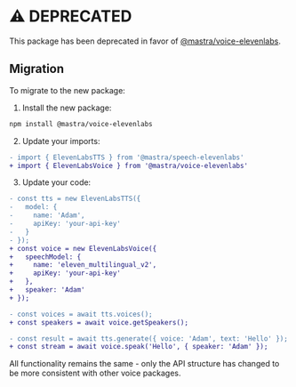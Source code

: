 # ⚠️ DEPRECATED

This package has been deprecated in favor of [@mastra/voice-elevenlabs](https://github.com/mastra-ai/mastra/tree/main/voice/elevenlabs).

## Migration

To migrate to the new package:

1. Install the new package:

```bash
npm install @mastra/voice-elevenlabs
```

2. Update your imports:

```diff
- import { ElevenLabsTTS } from '@mastra/speech-elevenlabs'
+ import { ElevenLabsVoice } from '@mastra/voice-elevenlabs'
```

3. Update your code:

```diff
- const tts = new ElevenLabsTTS({
-   model: {
-     name: 'Adam',
-     apiKey: 'your-api-key'
-   }
- });
+ const voice = new ElevenLabsVoice({
+   speechModel: {
+     name: 'eleven_multilingual_v2',
+     apiKey: 'your-api-key'
+   },
+   speaker: 'Adam'
+ });

- const voices = await tts.voices();
+ const speakers = await voice.getSpeakers();

- const result = await tts.generate({ voice: 'Adam', text: 'Hello' });
+ const stream = await voice.speak('Hello', { speaker: 'Adam' });
```

All functionality remains the same - only the API structure has changed to be more consistent with other voice packages.

